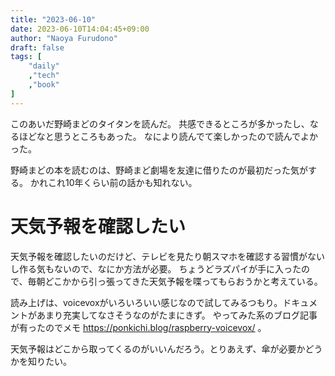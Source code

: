```yaml
---
title: "2023-06-10"
date: 2023-06-10T14:04:45+09:00
author: "Naoya Furudono"
draft: false
tags: [
    "daily"
    ,"tech"
    ,"book"
]
---
```


このあいだ野崎まどのタイタンを読んだ。
共感できるところが多かったし、なるほどなと思うところもあった。
なにより読んでて楽しかったので読んでよかった。

野崎まどの本を読むのは、野崎まど劇場を友達に借りたのが最初だった気がする。
かれこれ10年くらい前の話かも知れない。

# 天気予報を確認したい

天気予報を確認したいのだけど、テレビを見たり朝スマホを確認する習慣がないし作る気もないので、なにか方法が必要。
ちょうどラズパイが手に入ったので、毎朝どこかから引っ張ってきた天気予報を喋ってもらおうかと考えている。

読み上げは、voicevoxがいろいろいい感じなので試してみるつもり。ドキュメントがあまり充実してなさそうなのがたまにきず。
やってみた系のブログ記事が有ったのでメモ <https://ponkichi.blog/raspberry-voicevox/> 。

天気予報はどこから取ってくるのがいいんだろう。とりあえず、傘が必要かどうかを知りたい。

